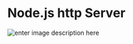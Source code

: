 
# Node.js http Server

![enter image description here](https://mathieuauclairweb.files.wordpress.com/2017/05/nodejs-logo.png?w=556&h=278)
